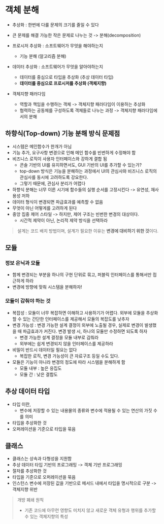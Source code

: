 # 객체 분해
- 추상화 : 한번에 다룰 문제의 크기를 줄일 수 있다 
- 큰 문제를 해결 가능한 작은 문제로 나누는 것 -> 분해(decomposition)


- 프로시저 추상화 : 소프트웨어가 무엇을 해야하는지
  - 기능 분해 (알고리즘 분해)
- 데이터 추상화 : 소프트웨어가 무엇을 알아야하는지
  - 데이터를 중심으로 타입을 추상화 (추상 데이터 타입)
  - **데이터를 중심으로 프로시저를 추상화 (객체지향)**


- 객체지향 패러다임
  - 역할과 책임을 수행하는 객체 -> 객체지향 패러다임이 이용하는 추상화
  - 협력하는 공동체를 구성하도록 객체들로 나누는 과정 -> 객체지향 패러다임에서의 분해 


## 하향식(Top-down) 기능 분해 방식 문제점 
- 시스템은 메인함수가 한개가 아님 
- 기능 추가, 요구사항 변경으로 인해 메인 함수를 빈번하게 수정해야 함 
- 비즈니스 로직이 사용자 인터페이스와 강하게 결합 됨 
  - 콘솔 기반의 UI를 유지하면서도, GUI 기반의 UI를 추가할 수 있는가?
  - top-down 방식은 기능을 분해하는 과정에서 UI의 관심사와 비즈니스 로직의 관심사를 동시에 고려하도록 강요한다.
  - 그렇기 때문에, 관심사 분리가 어렵다
- 하향식 분해는 너무 이른 시기에 함수들의 실행 순서를 고정시킨다 -> 유연성, 재사용성 저하
- 데이터 형식이 변경되면 파급효과를 예측할 수 없음 
- 무엇이 아닌 어떻게를 고려하게 된다 
- 중앙 집중 제어 스타일 -> 하지만, 제어 구조는 빈번한 변경의 대상이다.
  - 시간적 제약이 아닌, 논리적 제약 방식을 선택하라 


> 설계는 코드 배치 방법이며, 설계가 필요한 이유는 **변경에 대비하기 위한 것**이다.


## 모듈 
### 정보 은닉과 모듈 
- 함께 변경되는 부분을 하나의 구현 단위로 묶고, 퍼블릭 인터페이스를 통해서만 접근하게 하라 
- 변경에 방향에 맞춰 시스템을 분해하자!

### 모듈이 감춰야 하는 것 
- 복잡성 : 모듈이 너무 복잡하면 이해하고 사용하기가 어렵다. 외부에 모듈을 추상화 할 수 있는 간단한 인터페이스를 제공해서 모듈의 복잡도를 낮추자 
- 변경 가능성 : 변경 가능한 설계 결정이 외부에 노출될 경우, 실제로 변경이 발생했을 때 파급효과가 커진다. 변경 발생 시, 하나의 모듈만 수정하면 되도록 하자
  - 변경 가능한 설계 결정을 모듈 내부로 감춰라
  - 외부에는 쉽게 변경되지 않을 인터페이스를 제공하라 
- 비밀이 반드시 데이터일 필요는 없다
  - 복잡한 로직, 변경 가능성이 큰 자료구조 등일 수도 있다.
- 모듈은 기능이 아니라 변경의 정도에 따라 시스템을 분해하게 함
  - 모듈 내부 : 높은 응집도
  - 모듈 간 : 낮은 결합도


## 추상 데이터 타입 
- 타입 이란,
  - 변수에 저장할 수 있는 내용물의 종류와 변수에 적용될 수 있는 연산의 가짓 수를 의미 
- 타입을 추상화한 것
- 오퍼레이션을 기준으로 타입을 묶음 


## 클래스
- 클래스는 상속과 다형성을 지원함
- 추상 데이터 타입 기반의 프로그래밍 -> 객체 기반 프로그래밍 
- 절차를 추상화한 것
- 타입을 기준으로 오퍼레이션을 묶음
- 인스턴스 변수에 저장된 값을 기반으로 메서드 내에서 타입을 명시적으로 구분 -> 객체지향 위반 

> 개방 폐쇄 원칙
> - 기존 코드에 아무런 영향도 미치지 않고 새로운 객체 유형과 행위를 추가할 수 있는 객체지향의 특성














